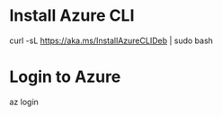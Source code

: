 # Install Azure CLI
curl -sL https://aka.ms/InstallAzureCLIDeb | sudo bash

# Login to Azure
az login